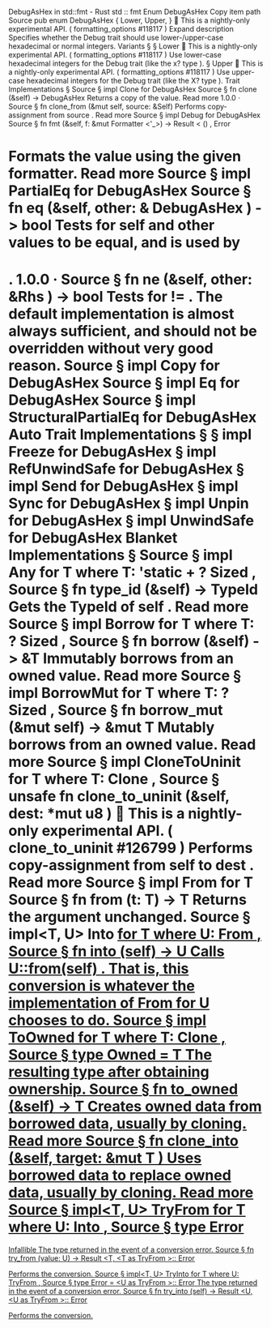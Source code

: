 DebugAsHex in std::fmt - Rust
std
::
fmt
Enum
DebugAsHex
Copy item path
Source
pub enum DebugAsHex {
    Lower,
    Upper,
}
🔬
This is a nightly-only experimental API. (
formatting_options
#118117
)
Expand description
Specifies whether the
Debug
trait should use lower-/upper-case
hexadecimal or normal integers.
Variants
§
§
Lower
🔬
This is a nightly-only experimental API. (
formatting_options
#118117
)
Use lower-case hexadecimal integers for the
Debug
trait (like
the
x?
type
).
§
Upper
🔬
This is a nightly-only experimental API. (
formatting_options
#118117
)
Use upper-case hexadecimal integers for the
Debug
trait (like
the
X?
type
).
Trait Implementations
§
Source
§
impl
Clone
for
DebugAsHex
Source
§
fn
clone
(&self) ->
DebugAsHex
Returns a copy of the value.
Read more
1.0.0
·
Source
§
fn
clone_from
(&mut self, source: &Self)
Performs copy-assignment from
source
.
Read more
Source
§
impl
Debug
for
DebugAsHex
Source
§
fn
fmt
(&self, f: &mut
Formatter
<'_>) ->
Result
<
()
,
Error
>
Formats the value using the given formatter.
Read more
Source
§
impl
PartialEq
for
DebugAsHex
Source
§
fn
eq
(&self, other: &
DebugAsHex
) ->
bool
Tests for
self
and
other
values to be equal, and is used by
==
.
1.0.0
·
Source
§
fn
ne
(&self, other:
&Rhs
) ->
bool
Tests for
!=
. The default implementation is almost always sufficient,
and should not be overridden without very good reason.
Source
§
impl
Copy
for
DebugAsHex
Source
§
impl
Eq
for
DebugAsHex
Source
§
impl
StructuralPartialEq
for
DebugAsHex
Auto Trait Implementations
§
§
impl
Freeze
for
DebugAsHex
§
impl
RefUnwindSafe
for
DebugAsHex
§
impl
Send
for
DebugAsHex
§
impl
Sync
for
DebugAsHex
§
impl
Unpin
for
DebugAsHex
§
impl
UnwindSafe
for
DebugAsHex
Blanket Implementations
§
Source
§
impl<T>
Any
for T
where
    T: 'static + ?
Sized
,
Source
§
fn
type_id
(&self) ->
TypeId
Gets the
TypeId
of
self
.
Read more
Source
§
impl<T>
Borrow
<T> for T
where
    T: ?
Sized
,
Source
§
fn
borrow
(&self) ->
&T
Immutably borrows from an owned value.
Read more
Source
§
impl<T>
BorrowMut
<T> for T
where
    T: ?
Sized
,
Source
§
fn
borrow_mut
(&mut self) ->
&mut T
Mutably borrows from an owned value.
Read more
Source
§
impl<T>
CloneToUninit
for T
where
    T:
Clone
,
Source
§
unsafe fn
clone_to_uninit
(&self, dest:
*mut
u8
)
🔬
This is a nightly-only experimental API. (
clone_to_uninit
#126799
)
Performs copy-assignment from
self
to
dest
.
Read more
Source
§
impl<T>
From
<T> for T
Source
§
fn
from
(t: T) -> T
Returns the argument unchanged.
Source
§
impl<T, U>
Into
<U> for T
where
    U:
From
<T>,
Source
§
fn
into
(self) -> U
Calls
U::from(self)
.
That is, this conversion is whatever the implementation of
From
<T> for U
chooses to do.
Source
§
impl<T>
ToOwned
for T
where
    T:
Clone
,
Source
§
type
Owned
= T
The resulting type after obtaining ownership.
Source
§
fn
to_owned
(&self) -> T
Creates owned data from borrowed data, usually by cloning.
Read more
Source
§
fn
clone_into
(&self, target:
&mut T
)
Uses borrowed data to replace owned data, usually by cloning.
Read more
Source
§
impl<T, U>
TryFrom
<U> for T
where
    U:
Into
<T>,
Source
§
type
Error
=
Infallible
The type returned in the event of a conversion error.
Source
§
fn
try_from
(value: U) ->
Result
<T, <T as
TryFrom
<U>>::
Error
>
Performs the conversion.
Source
§
impl<T, U>
TryInto
<U> for T
where
    U:
TryFrom
<T>,
Source
§
type
Error
= <U as
TryFrom
<T>>::
Error
The type returned in the event of a conversion error.
Source
§
fn
try_into
(self) ->
Result
<U, <U as
TryFrom
<T>>::
Error
>
Performs the conversion.